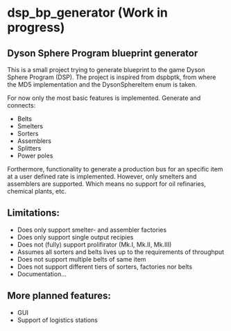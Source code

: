 # dsp_bp_generator (Work in progress)

## Dyson Sphere Program blueprint generator

This is a small project trying to generate blueprint to the game Dyson Sphere Program (DSP).
The project is inspired from dspbptk, from where the MD5 implementation and the DysonSphereItem enum is taken.

For now only the most basic features is implemented.
Generate and connects:
 - Belts
 - Smelters
 - Sorters
 - Assemblers
 - Splitters
 - Power poles

Forthermore, functionality to generate a production bus for an specific item at a user defined rate is implemented. However, only smelters and assemblers are supported. Which means no support for oil refinaries, chemical plants, etc.

## Limitations:
 - Does only support smelter- and assembler factories
 - Does only support single output recipies
 - Does not (fully) support prolifirator (Mk.I, Mk.II, Mk.III)
 - Assumes all sorters and belts lives up to the requirements of throughput
 - Does not support multiple belts of same item
 - Does not support different tiers of sorters, factories nor belts
 - Documentation...

## More planned features:
 - GUI
 - Support of logistics stations
